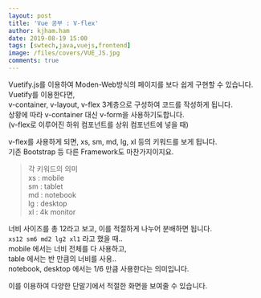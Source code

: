 ```yaml
---
layout: post
title: 'Vue 공부 : V-flex'
author: kjham.ham
date: 2019-08-19 15:00
tags: [swtech,java,vuejs,frontend]
image: /files/covers/VUE_JS.jpg
comments: true
---
```


Vuetify.js를 이용하여 Moden-Web방식의 페이지를 보다 쉽게 구현할 수 있습니다.  
Vuetify를 이용한다면,  
v-container, v-layout, v-flex 3계층으로 구성하여 코드를 작성하게 됩니다.  
상황에 따라 v-container 대신 v-form을 사용하기도합니다.  
(v-flex로 이루어진 하위 컴포넌트를 상위 컴포넌트에 넣을 때)  

v-flex를 사용하게 되면, xs, sm, md, lg, xl 등의 키워드를 보게 됩니다.  
기존 Bootstrap 등 다른 Framework도 마찬가지이지요.  

> 각 키워드의 의미  
xs : mobile  
sm : tablet  
md : notebook  
lg : desktop  
xl : 4k monitor  

너비 사이즈를 총 12라고 보고, 이를 적절하게 나누어 분배하면 됩니다.  
`xs12 sm6 md2 lg2 xl1` 라고 했을 때..  
mobile 에서는 너비 전체를 다 사용하고,  
table 에서는 반 만큼의 너비를 사용..  
notebook, desktop 에서는 1/6 만큼 사용한다는 의미입니다.  

이를 이용하여 다양한 단말기에서 적절한 화면을 보여줄 수 있습니다.